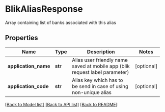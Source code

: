 # BlikAliasResponse

Array containing list of banks associated with this alias
## Properties
Name | Type | Description | Notes
------------ | ------------- | ------------- | -------------
**application_name** | **str** | Alias user friendly name saved at mobile app (blik request label parameter) | [optional] 
**application_code** | **str** | Alias key which has to be send in case of using non-unique alias | [optional] 

[[Back to Model list]](../README.md#documentation-for-models) [[Back to API list]](../README.md#documentation-for-api-endpoints) [[Back to README]](../README.md)


